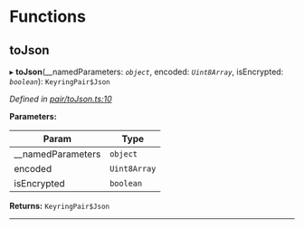 

# Functions

<a id="tojson"></a>

##  toJson

▸ **toJson**(__namedParameters: *`object`*, encoded: *`Uint8Array`*, isEncrypted: *`boolean`*): `KeyringPair$Json`

*Defined in [pair/toJson.ts:10](https://github.com/polkadot-js/common/blob/02d4155/packages/keyring/src/pair/toJson.ts#L10)*

**Parameters:**

| Param | Type |
| ------ | ------ |
| __namedParameters | `object` |
| encoded | `Uint8Array` |
| isEncrypted | `boolean` |

**Returns:** `KeyringPair$Json`

___

